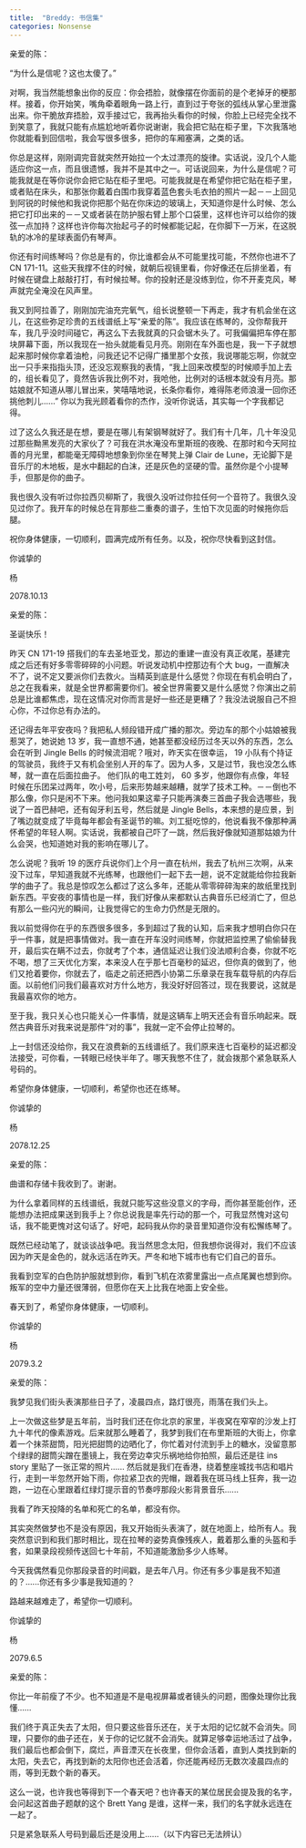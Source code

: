 ```yaml
---
title:  "Breddy: 书信集"
categories: Nonsense
---
```



亲爱的陈：


“为什么是信呢？这也太傻了。”

对啊，我当然能想象出你的反应：你会捂脸，就像摆在你面前的是个老掉牙的梗那样。接着，你开始笑，嘴角牵着眼角一路上行，直到过于夸张的弧线从掌心里泄露出来。你干脆放弃捂脸，双手接过它，我再抬头看你的时候，你脸上已经完全找不到笑意了，我就只能有点尴尬地听着你说谢谢，我会把它贴在柜子里，下次我落地你就能看到回信啦，我会写很多很多，把你的车厢塞满，之类的话。

你总是这样，刚刚调完音就突然开始拉一个太过漂亮的旋律。实话说，没几个人能适应你这一点，而且很遗憾，我并不是其中之一。可话说回来，为什么是信呢？可能我就是在等你说你会把它贴在柜子里吧。可能我就是在希望你把它贴在柜子里，或者贴在床头，和那张你戴着白围巾我穿着蓝色套头毛衣拍的照片一起－－上回见到阿锐的时候他和我说你把那个贴在你床边的玻璃上，天知道你是什么时候、怎么把它打印出来的－－又或者装在防护服右臂上那个口袋里，这样也许可以给你的拨弦一点加持？这样也许你每次抬起弓子的时候都能记起，在你脚下一万米，在这脱轨的冰冷的星球表面仍有琴声。

你还有时间练琴吗？你总是有的，你比谁都会从不可能里找可能，不然你也进不了 CN 171-11。这些天我撑不住的时候，就朝后视镜里看，你好像还在后排坐着，有时候在键盘上敲敲打打，有时候拉琴。你的投射还是没练到位，你不开麦克风，琴声就完全淹没在风声里。

我又到阿拉善了，刚刚加完油充完氧气，组长说整顿一下再走，我才有机会坐在这儿，在这些弥足珍贵的五线谱纸上写“亲爱的陈”。我应该在练琴的，没你帮我开车，我几乎没时间碰它，再这么下去我就真的只会锯木头了。可我偏偏把车停在那块屏幕下面，所以我现在一抬头就能看见月亮。刚刚在车外面也是，我一下子就想起来那时候你拿着油枪，问我还记不记得广播里那个女孩，我说哪能忘啊，你就空出一只手来指指头顶，还没忘观察我的表情，“我上回来改模型的时候顺手加上去的，组长看见了，竟然告诉我比例不对，我呛他，比例对的话根本就没有月亮。那姑娘就不知道从哪儿冒出来，笑嘻嘻地说，长条你看你，难得陈老师浪漫一回你还挑他刺儿......” 你以为我光顾着看你的杰作，没听你说话，其实每一个字我都记得。

过了这么久我还是在想，要是在哪儿有架钢琴就好了。我们有十几年，几十年没见过那些黝黑发亮的大家伙了？可我在洪水淹没布里斯班的夜晚、在那时和今天阿拉善的月光里，都能毫无障碍地想象到你坐在琴凳上弹 Clair de Lune，无论脚下是音乐厅的木地板，是水中翻起的白沫，还是灰色的坚硬的雪。虽然你是个小提琴手，但那是你的曲子。

我也很久没有听过你拉西贝柳斯了，我很久没听过你拉任何一个音符了。我很久没见过你了。我开车的时候总在背那些二重奏的谱子，生怕下次见面的时候拖你后腿。

祝你身体健康，一切顺利，圆满完成所有任务。以及，祝你尽快看到这封信。


你诚挚的

杨

2078.10.13








亲爱的陈：


圣诞快乐！

昨天 CN 171-19 搭我们的车去圣地亚戈，那边的重建一直没有真正收尾，基建完成之后还有好多零零碎碎的小问题。听说发动机中控那边有个大 bug，一直解决不了，说不定又要派你们去救火。当精英到底是什么感觉？你现在有机会明白了，总之在我看来，就是全世界都需要你们。被全世界需要又是什么感觉？你演出之前总是比谁都焦虑，现在这情况对你而言是好一些还是更糟了？我没法说服自己不担心你，不过你总有办法的。

还记得去年平安夜吗？我把私人频段错开成广播的那次。旁边车的那个小姑娘被我惹哭了，她说她 13 岁，我一直想不通，她甚至都没经历过冬天以外的东西，怎么会在听到 Jingle Bells 的时候流泪呢？哦对，昨天实在很幸运， 19 小队有个持证的驾驶员，我终于又有机会坐别人开的车了。因为人多，又是过节，我也没怎么练琴，就一直在后面拉曲子。 他们队的电工姓刘， 60 多岁，他跟你有点像，年轻时候在乐团呆过两年，吹小号，后来形势越来越糟，就学了技术工种。－－倒也不那么像，你只是闲不下来。他问我如果这辈子只能再演奏三首曲子我会选哪些，我说了一首巴赫吧，还有匈牙利五号，然后就是 Jingle Bells，本来想的是应景，到了嘴边就变成了毕竟每年都会有圣诞节的嘛。刘工挺吃惊的，他说看我不像那种满怀希望的年轻人啊。实话说，我都被自己吓了一跳，然后我好像就知道那姑娘为什么会哭，也知道她对我的影响在哪儿了。

怎么说呢？我听 19 的医疗兵说你们上个月一直在杭州，我去了杭州三次啊，从来没下过车，早知道我就不光练琴，也跟他们一起下去一趟，说不定就能给你拉我新学的曲子了。我总是惊叹怎么都过了这么多年，还能从零零碎碎淘来的故纸里找到新东西。平安夜的事情也是一样，我们好像从来都默认古典音乐已经消亡了，但总有那么一些闪光的瞬间，让我觉得它的生命力仍然是无限的。

我以前觉得你在乎的东西很多很多，多到超过了我的认知，后来我才想明白你只在乎一件事，就是把事情做对。我一直在开车没时间练琴，你就把监控黑了偷偷替我开，最后实在瞒不过去，你就考了个本，通信延迟让我们没法顺利合奏，你就不吃不喝，想了三天优化方案，本来没人在乎那七百毫秒的延迟，但你真的做到了，他们又抢着要你，你就去了，临走之前还把西小协第二乐章录在我车载导航的内存后面。以前他们问我们最喜欢对方什么地方，我没好好回答过，现在我要说，这就是我最喜欢你的地方。

至于我，我只关心也只能关心一件事情，就是这辆车上明天还会有音乐响起来。既然古典音乐对我来说是那件“对的事”，我就一定不会停止拉琴的。

上一封信还没给你，我又在浪费新的五线谱纸了。我们原来连七百毫秒的延迟都没法接受，可你看，一转眼已经快半年了。哪天我憋不住了，就会拨那个紧急联系人号码的。

希望你身体健康，一切顺利，希望你也还在练琴。


你诚挚的

杨

2078.12.25








亲爱的陈：


曲谱和存储卡我收到了。谢谢。

为什么拿着同样的五线谱纸，我就只能写这些没意义的字母，而你甚至能创作，还能想办法把成果送到我手上？你总说我是率先行动的那一个，可我显然愧对这句话，我不能更愧对这句话了。好吧，起码我从你的录音里知道你没有松懈练琴了。

既然已经动笔了，就谈谈战争吧。我当然思念太阳，但我想你说得对，我们不应该因为昨天是金色的，就永远活在昨天。严冬和地下城市也有它们自己的音乐。

我看到空军的白色防护服就想到你，看到飞机在浓雾里露出一点点尾翼也想到你。叛军的空中力量还很薄弱，但愿你在天上比我在地面上安全些。

春天到了，希望你身体健康，一切顺利。


你诚挚的

杨

2079.3.2








亲爱的陈：


我梦见我们街头表演那些日子了，凌晨四点，路灯很亮，雨落在我们头上。

上一次做这些梦是五年前，当时我们还在你北京的家里，半夜窝在窄窄的沙发上打九十年代的像素游戏。后来就那么睡着了，我梦到我们在布里斯班的大街上，你拿着一个抹茶甜筒，阳光把甜筒的边晒化了，你忙着对付流到手上的糖水，没留意那个绿绿的甜筒尖蹭在墨镜上，我在旁边幸灾乐祸地给你拍照，最后还是往 ins story 里贴了一张正常的照片...... 然后就是我们在香港，绕着整座城找书店和唱片行，走到一半忽然开始下雨，你拉紧卫衣的兜帽，跟着我在斑马线上狂奔，我一边跑，一边在心里跟着红绿灯提示音的节奏哼那段火影背景音乐......

我看了昨天投降的名单和死亡的名单，都没有你。

其实突然做梦也不是没有原因，我又开始街头表演了，就在地面上，给所有人。我突然意识到和我们那时相比，现在拉琴的姿势真像残疾人，戴着那么重的头盔和手套，如果录段视频传送回七十年前，不知道能激励多少人练琴。

今天我偶然看见你那段录音的时间戳，是去年八月。你还有多少事是我不知道的？......你还有多少事是我知道的？

路越来越难走了，希望你一切顺利。


你诚挚的

杨

2079.6.5








亲爱的陈：


你比一年前瘦了不少。也不知道是不是电视屏幕或者镜头的问题，图像处理你比我懂......

我们终于真正失去了太阳，但只要这些音乐还在，关于太阳的记忆就不会消失。同理，只要你的曲子还在，关于你的记忆就不会消失。就算足够幸运地活过了战争，我们最后也都会倒下，腐烂，声音湮灭在长夜里，但你会活着，直到人类找到新的太阳，失去它，再找到新的太阳你也还会活着，你还能再经历无数次凌晨四点的雨，等到无数个新的春天。

这么一说，也许我也等得到下一个春天吧？也许春天的某位居民会提及我的名字，会问起这首曲子题献的这个 Brett Yang 是谁，这样一来，我们的名字就永远连在一起了。

只是紧急联系人号码到最后还是没用上......（以下内容已无法辨认）
